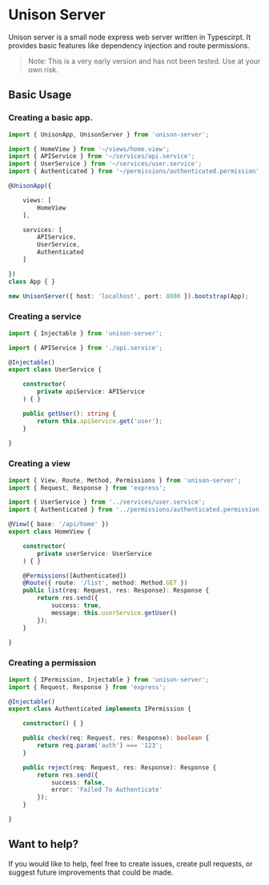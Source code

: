 # Unison Server
Unison server is a small node express web server written in Typescirpt. It provides basic features like dependency injection and route permissions.

> Note: This is a very early version and has not been tested. Use at your own risk.

## Basic Usage

### Creating a basic app.

```` typescript
import { UnisonApp, UnisonServer } from 'unison-server';

import { HomeView } from '~/views/home.view';
import { APIService } from '~/services/api.service';
import { UserService } from '~/services/user.service';
import { Authenticated } from '~/permissions/authenticated.permission';

@UnisonApp({

    views: [
        HomeView
    ],

    services: [
        APIService,
        UserService,
        Authenticated
    ]

})
class App { }

new UnisonServer({ host: 'localhost', port: 8080 }).bootstrap(App);
````

### Creating a service
```` typescript
import { Injectable } from 'unison-server';

import { APIService } from './api.service';

@Injectable()
export class UserService {

    constructor(
        private apiService: APIService
    ) { }

    public getUser(): string {
        return this.apiService.get('user');
    }

}
````

### Creating a view
```` typescript
import { View, Route, Method, Permissions } from 'unison-server';
import { Request, Response } from 'express';

import { UserService } from '../services/user.service';
import { Authenticated } from '../permissions/authenticated.permission';

@View({ base: '/api/home' })
export class HomeView {

    constructor(
        private userService: UserService
    ) { }

    @Permissions([Authenticated])
    @Route({ route: '/list', method: Method.GET })
    public list(req: Request, res: Response): Response {
        return res.send({
            success: true,
            message: this.userService.getUser()
        });
    }

}
````

### Creating a permission
```` typescript
import { IPermission, Injectable } from 'unison-server';
import { Request, Response } from 'express';

@Injectable()
export class Authenticated implements IPermission {

    constructor() { }

    public check(req: Request, res: Response): boolean {
        return req.param('auth') === '123';
    }

    public reject(req: Request, res: Response): Response {
        return res.send({
            success: false,
            error: 'Failed To Authenticate'
        });
    }

}
````

## Want to help?
If you would like to help, feel free to create issues, create pull requests, or suggest future improvements that could be made.